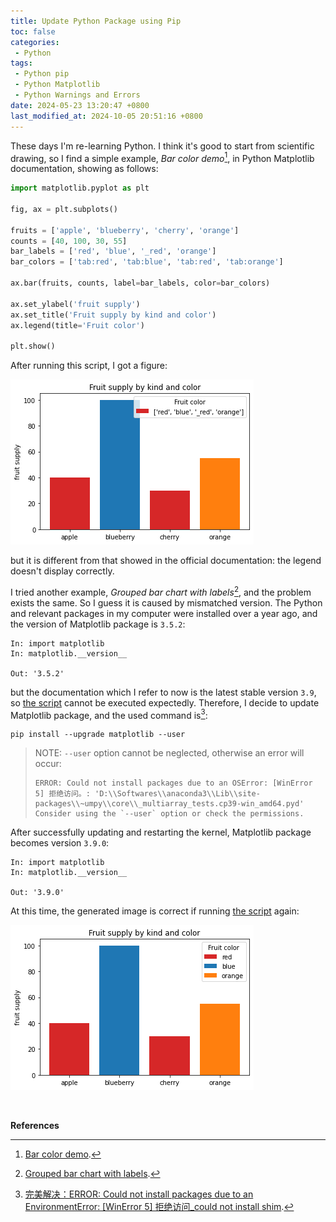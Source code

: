 ```yaml
---
title: Update Python Package using Pip
toc: false
categories:
 - Python
tags:
 - Python pip
 - Python Matplotlib
 - Python Warnings and Errors
date: 2024-05-23 13:20:47 +0800
last_modified_at: 2024-10-05 20:51:16 +0800
---
```


These days I'm re-learning Python. I think it's good to start from scientific drawing, so I find a simple example, *Bar color demo*[^1], in Python Matplotlib documentation, showing as follows:

<div id="script-1"></div>

```python
import matplotlib.pyplot as plt

fig, ax = plt.subplots()

fruits = ['apple', 'blueberry', 'cherry', 'orange']
counts = [40, 100, 30, 55]
bar_labels = ['red', 'blue', '_red', 'orange']
bar_colors = ['tab:red', 'tab:blue', 'tab:red', 'tab:orange']

ax.bar(fruits, counts, label=bar_labels, color=bar_colors)

ax.set_ylabel('fruit supply')
ax.set_title('Fruit supply by kind and color')
ax.legend(title='Fruit color')

plt.show()
```

After running this script, I got a figure:

![image-20240522230440898](https://raw.githubusercontent.com/HelloWorld-1017/blog-images/main/imgs/202405222305479.png)

but it is different from that showed in the official documentation: the legend doesn't display correctly. 

I tried another example, *Grouped bar chart with labels*[^2], and the problem exists the same. So I guess it is caused by mismatched version. The Python and relevant packages in my computer were installed over a year ago, and the version of Matplotlib package is `3.5.2`:

```
In: import matplotlib
In: matplotlib.__version__

Out: '3.5.2'
```

but the documentation which I refer to now is the latest stable version `3.9`, so [the script](#script-1) cannot be executed expectedly. Therefore, I decide to update Matplotlib package, and the used command is[^3]:

```
pip install --upgrade matplotlib --user
```

> NOTE: `--user` option cannot be neglected, otherwise an error will occur:
>
> ```
> ERROR: Could not install packages due to an OSError: [WinError 5] 拒绝访问。: 'D:\\Softwares\\anaconda3\\Lib\\site-packages\\~umpy\\core\\_multiarray_tests.cp39-win_amd64.pyd'
> Consider using the `--user` option or check the permissions.
> ```

After successfully updating and restarting the kernel, Matplotlib package becomes version `3.9.0`:

```
In: import matplotlib
In: matplotlib.__version__

Out: '3.9.0'
```

At this time, the generated image is correct if running [the script](#script-1) again:

![image-20240522232501433](https://raw.githubusercontent.com/HelloWorld-1017/blog-images/main/imgs/202405222325548.png)

<br>

**References**

[^1]: [Bar color demo](https://matplotlib.org/stable/gallery/lines_bars_and_markers/bar_colors.html#sphx-glr-gallery-lines-bars-and-markers-bar-colors-py).
[^2]: [Grouped bar chart with labels](https://matplotlib.org/stable/gallery/lines_bars_and_markers/barchart.html#sphx-glr-gallery-lines-bars-and-markers-barchart-py).
[^3]: [完美解决：ERROR: Could not install packages due to an EnvironmentError: [WinError 5] 拒绝访问_could not install shim](https://blog.csdn.net/weixin_43939159/article/details/109165715).
